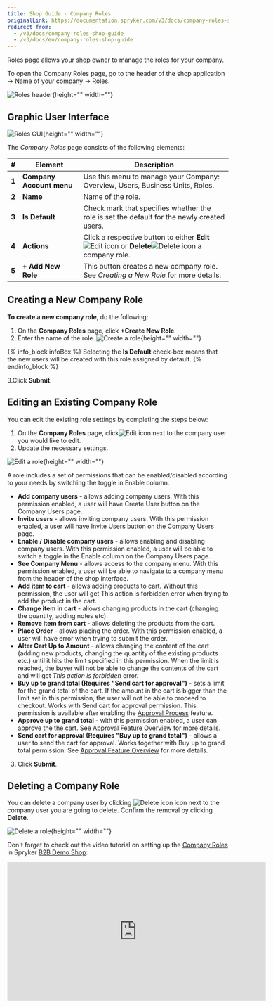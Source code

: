 ```yaml
---
title: Shop Guide - Company Roles
originalLink: https://documentation.spryker.com/v3/docs/company-roles-shop-guide
redirect_from:
  - /v3/docs/company-roles-shop-guide
  - /v3/docs/en/company-roles-shop-guide
---
```


Roles page allows your shop owner to manage the roles for your company.

To open the Company Roles page, go to the header of the shop application → Name of your company → Roles.

![Roles header](https://spryker.s3.eu-central-1.amazonaws.com/docs/User+Guides/Shop+User+Guides/Company+Roles/roles-header.png){height="" width=""}

## Graphic User Interface

![Roles GUI](https://spryker.s3.eu-central-1.amazonaws.com/docs/User+Guides/Shop+User+Guides/Company+Roles/roles-gui.png){height="" width=""}

The *Company Roles* page consists of the following elements:

| # | Element | Description |
|---|---|---|
|  **1** |  **Company Account menu** | Use this menu to manage your Company: Overview, Users, Business Units, Roles. |
|  **2** |  **Name** | Name of the role. |
|  **3** |  **Is Default** | Check mark that specifies whether the role is set the default for the newly created users. |
|  **4** |  **Actions** | Click a respective button to either **Edit**![Edit icon](https://spryker.s3.eu-central-1.amazonaws.com/docs/User+Guides/Shop+User+Guides/Company+Roles/edit-icon.png) or **Delete**![Delete icon](https://spryker.s3.eu-central-1.amazonaws.com/docs/User+Guides/Shop+User+Guides/Company+Roles/delete-icon.png) a company role. |
|  **5** |  **+ Add New Role** | This button creates a new company role. See *Creating a New Role* for more details. |

## Creating a New Company Role

**To create a new company role**, do the following:

1. On the **Company Roles** page, click **+Create New Role**.
2. Enter the name of the role.
![Create a role](https://spryker.s3.eu-central-1.amazonaws.com/docs/User+Guides/Shop+User+Guides/Company+Roles/create-role.png){height="" width=""}

{% info_block infoBox %}
Selecting the **Is Default** check-box means that the new users will be created with this role assigned by default.
{% endinfo_block %}

3.Click **Submit**.

## Editing an Existing Company Role

You can edit the existing role settings by completing the steps below:

1. On the **Company Roles** page, click![Edit icon](https://spryker.s3.eu-central-1.amazonaws.com/docs/User+Guides/Shop+User+Guides/Company+Roles/edit-icon.png) next to the company user you would like to edit.
2. Update the necessary settings.

![Edit a role](https://spryker.s3.eu-central-1.amazonaws.com/docs/User+Guides/Shop+User+Guides/Company+Roles/edit-role.png){height="" width=""}

A role includes a set of permissions that can be enabled/disabled according to your needs by switching the toggle in Enable column.
  - **Add company users** - allows adding company users. With this permission enabled, a user will have Create User button on the Company Users page.
  - **Invite users** - allows inviting company users. With this permission enabled, a user will have Invite Users button on the Company Users page.
  - **Enable / Disable company users** - allows enabling and disabling company users. With this permission enabled, a user will be able to switch a toggle in the Enable column on the Company Users page.
  - **See Company Menu** - allows access to the company menu. With this permission enabled, a user will be able to navigate to a company menu from the header of the shop interface.
  - **Add item to cart** - allows adding products to cart. Without this permission, the user will get This action is forbidden error when trying to add the product in the cart.
  - **Change item in cart** - allows changing products in the cart (changing the quantity, adding notes etc).
  - **Remove item from cart** - allows deleting the products from the cart.
  - **Place Order** - allows placing the order. With this permission enabled, a user will have  error when trying to submit the order.
  - **Alter Cart Up to Amount** - allows changing the content of the cart (adding new products, changing the quantity of the existing products etc.) until it hits the limit specified in this permission. When the limit is reached, the buyer will not be able to change the contents of the cart and will get *This action is forbidden* error.
  - **Buy up to grand total (Requires "Send cart for approval")** - sets a limit for the grand total of the cart. If the amount in the cart is bigger than the limit set in this permission, the user will not be able to proceed to checkout. Works with Send cart for approval permission. This permission is available after enabling the [Approval Process](https://documentation.spryker.com/v2/docs/approval-process-201903) feature.
  - **Approve up to grand total** - with this permission enabled, a user can approve the the cart. See [Approval Feature Overview](https://documentation.spryker.com/v2/docs/approval-process-overview-201903) for more details.
  - **Send cart for approval (Requires "Buy up to grand total")** - allows a user to send the cart for approval. Works together with Buy up to grand total permission. See [Approval Feature Overview](https://documentation.spryker.com/v2/docs/approval-process-overview-201903) for more details.
3. Click **Submit**.

## Deleting a Company Role

You can delete a company user by clicking ![Delete icon](https://spryker.s3.eu-central-1.amazonaws.com/docs/User+Guides/Shop+User+Guides/Company+Roles/delete-icon.png) icon next to the company user you are going to delete. Confirm the removal by clicking **Delete**.

![Delete a role](https://spryker.s3.eu-central-1.amazonaws.com/docs/User+Guides/Shop+User+Guides/Company+Roles/delete-role.png){height="" width=""}

Don't forget to check out the video tutorial on setting up the [Company Roles](/docs/scos/dev/features/202001.0/company-account-management/company-user-roles-and-permissions/company-user-roles-and-permissions-feature-overview.html) in Spryker [B2B Demo Shop](https://documentation.spryker.com/v4/docs/demoshops#b2b-demo-shop):
<iframe src="https://fast.wistia.net/embed/iframe/72qy3slwjo" title="How to set up Company Users and Roles in Spryker" allowtransparency="true" frameborder="0" scrolling="no" class="wistia_embed" name="wistia_embed" allowfullscreen="0" mozallowfullscreen="0" webkitallowfullscreen="0" oallowfullscreen="0" msallowfullscreen="0" width="589" height="315"></iframe>


<!-- Last review date: Mar 18, 2019 -->
